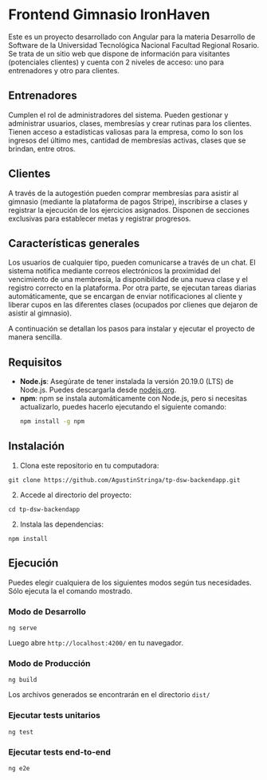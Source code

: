 # Frontend Gimnasio IronHaven

Este es un proyecto desarrollado con Angular para la materia Desarrollo de Software de la Universidad Tecnológica Nacional Facultad Regional Rosario.
Se trata de un sitio web que dispone de información para visitantes (potenciales clientes) y cuenta con 2 niveles de acceso: uno para entrenadores y otro para clientes.

## Entrenadores

Cumplen el rol de administradores del sistema. Pueden gestionar y administrar usuarios, clases, membresías y crear rutinas para los clientes. Tienen acceso a estadísticas valiosas para la empresa, como lo son los ingresos del último mes, cantidad de membresías activas, clases que se brindan, entre otros.

## Clientes

A través de la autogestión pueden comprar membresías para asistir al gimnasio (mediante la plataforma de pagos Stripe), inscribirse a clases y registrar la ejecución de los ejercicios asignados. Disponen de secciones exclusivas para establecer metas y registrar progresos.

## Características generales

Los usuarios de cualquier tipo, pueden comunicarse a través de un chat. El sistema notifica mediante correos electrónicos la proximidad del vencimiento de una membresía, la disponibilidad de una nueva clase y el registro correcto en la plataforma. Por otra parte, se ejecutan tareas diarias automáticamente, que se encargan de enviar notificaciones al cliente y liberar cupos en las diferentes clases (ocupados por clienes que dejaron de asistir al gimnasio).

A continuación se detallan los pasos para instalar y ejecutar el proyecto de manera sencilla.

## Requisitos

- **Node.js**: Asegúrate de tener instalada la versión 20.19.0 (LTS) de Node.js. Puedes descargarla desde [nodejs.org](https://nodejs.org/).
- **npm**: npm se instala automáticamente con Node.js, pero si necesitas actualizarlo, puedes hacerlo ejecutando el siguiente comando:
  ```bash
  npm install -g npm
  ```

## Instalación

1. Clona este repositorio en tu computadora:

```
git clone https://github.com/AgustinStringa/tp-dsw-backendapp.git
```

2. Accede al directorio del proyecto:

```
cd tp-dsw-backendapp
```

2. Instala las dependencias:

```
npm install
```

## Ejecución

Puedes elegir cualquiera de los siguientes modos según tus necesidades. Sólo ejecuta la el comando mostrado.

### Modo de Desarrollo

```
ng serve
```

Luego abre `http://localhost:4200/` en tu navegador.

### Modo de Producción

```
ng build
```

Los archivos generados se encontrarán en el directorio `dist/`

### Ejecutar tests unitarios

```
ng test
```

### Ejecutar tests end-to-end

```
ng e2e
```
